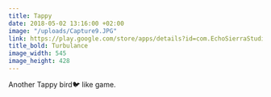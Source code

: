 ```yaml
---
title: Tappy
date: 2018-05-02 13:16:00 +02:00
image: "/uploads/Capture9.JPG"
link: https://play.google.com/store/apps/details?id=com.EchoSierraStudio.TappyTurbulance
title_bold: Turbulance
image_width: 545
image_height: 428
---
```


Another Tappy bird🐦 like game.
